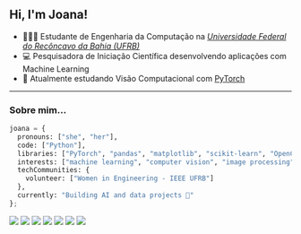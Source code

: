 ## Hi, I'm Joana! 

- 👩🏾‍🎓 Estudante de Engenharia da Computação na *[Universidade Federal do Recôncavo da Bahia (UFRB)](https://ufrb.edu.br/portal/)*
- 💻 Pesquisadora de Iniciação Científica desenvolvendo aplicações com Machine Learning
- 🌱 Atualmente estudando Visão Computacional com [PyTorch](https://pytorch.org/)

---
### Sobre mim...

```python
joana = {
  pronouns: ["she", "her"],
  code: ["Python"],
  libraries: ["PyTorch", "pandas", "matplotlib", "scikit-learn", "OpenCV", "NumPy"],
  interests: ["machine learning", "computer vision", "image processing", "health tech", "data science"],
  techCommunities: {
    volunteer: ["Women in Engineering - IEEE UFRB"]
  },
  currently: "Building AI and data projects 🚀"
};
```

<img src="https://img.shields.io/badge/Python-3776AB?style=for-the-badge&logo=python&logoColor=white" /> <img src="https://img.shields.io/badge/PyTorch-ee4c2c?style=for-the-badge&logo=pytorch&logoColor=white" /> <img src="https://img.shields.io/badge/pandas-150458?style=for-the-badge&logo=pandas&logoColor=white" /> <img src="https://img.shields.io/badge/matplotlib-11557c?style=for-the-badge&logo=plotly&logoColor=white" /> <img src="https://img.shields.io/badge/scikit--learn-f7931e?style=for-the-badge&logo=scikitlearn&logoColor=white" /> <img src="https://img.shields.io/badge/OpenCV-27338e?style=for-the-badge&logo=opencv&logoColor=white" /> <img src="https://img.shields.io/badge/numpy-013243?style=for-the-badge&logo=numpy&logoColor=white" /> </details>
 
